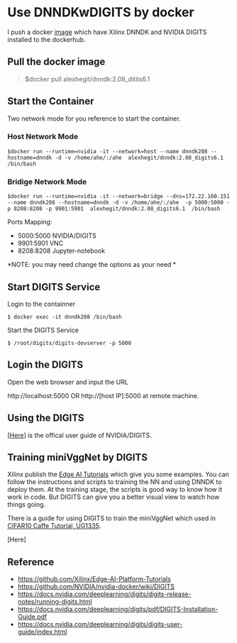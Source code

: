 # Use DNNDKwDIGITS by docker #

I push a docker [image](https://cloud.docker.com/u/alexhegit/repository/docker/alexhegit/dnndk) which have Xilinx DNNDK and NVIDIA DIGITS installed to the dockerhub. 

## Pull the docker image ##

> $docker pull alexhegit/dnndk:2.08_ditits6.1

## Start the Container ##

Two network mode for you reference to start the container.

### Host Network Mode ###

    $docker run --runtime=nvidia -it --network=host --name dnndk208 --hostname=dnndk -d -v /home/ahe/:/ahe  alexhegit/dnndk:2.08_digits6.1  /bin/bash

### Bridige Network Mode ###

    $docker run --runtime=nvidia -it --network=bridge --dns=172.22.160.151 --name dnndk208 --hostname=dnndk -d -v /home/ahe/:/ahe  -p 5000:5000 -p 8208:8208 -p 9901:5901  alexhegit/dnndk:2.08_digits6.1  /bin/bash

Ports Mapping:

- 5000:5000	NVIDIA/DIGITS
- 9901:5901	VNC
- 8208:8208	Jupyter-notebook

*NOTE: you may need change the options as your need *


## Start DIGITS Service ##
Login to the containner

    $ docker exec -it dnndk208 /bin/bash

Start the DIGITS Service

    $ /root/digits/digits-devserver -p 5000

## Login the DIGITS ##

Open the web browser and input the URL

http://localhost:5000 OR http://[host IP]:5000 at remote machine.


## Using the DIGITS ##

[[Here](https://docs.nvidia.com/deeplearning/digits/digits-user-guide/index.html)] is the offical user guide of NVIDIA/DIGITS.

## Training miniVggNet by DIGITS ##

Xilinx publish the [Edge AI Tutorials](https://github.com/Xilinx/Edge-AI-Platform-Tutorials) which give you some examples. You can follow the instructions and scripts to training the NN and using DNNDK to deploy them. At the training stage, the scripts is good way to know how it work in code. But DIGITS can give you a better visual view to watch how things going.

There is a guide for using DIGITS to train the miniVggNet which used in [CIFAR10 Caffe Tutorial, UG1335](https://github.com/Xilinx/Edge-AI-Platform-Tutorials/tree/master/docs/ML-CIFAR10-Caffe).

[Here]


## Reference ##
- https://github.com/Xilinx/Edge-AI-Platform-Tutorials
- https://github.com/NVIDIA/nvidia-docker/wiki/DIGITS
- https://docs.nvidia.com/deeplearning/digits/digits-release-notes/running-digits.html
- https://docs.nvidia.com/deeplearning/digits/pdf/DIGITS-Installation-Guide.pdf
- https://docs.nvidia.com/deeplearning/digits/digits-user-guide/index.html